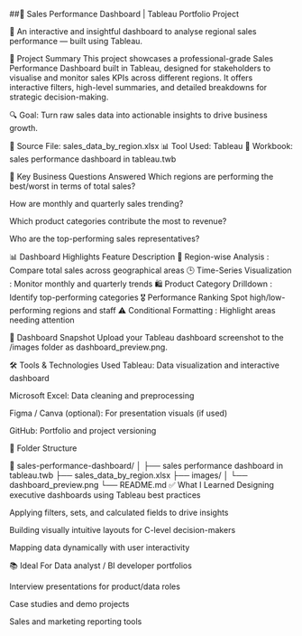 ##🚀 Sales Performance Dashboard | Tableau Portfolio Project

📍 An interactive and insightful dashboard to analyse regional sales performance — built using Tableau.

🧠 Project Summary
This project showcases a professional-grade Sales Performance Dashboard built in Tableau, designed for stakeholders to visualise and monitor sales KPIs across different regions. It offers interactive filters, high-level summaries, and detailed breakdowns for strategic decision-making.

🔍 Goal: Turn raw sales data into actionable insights to drive business growth.

📁 Source File: sales_data_by_region.xlsx
📊 Tool Used: Tableau
📂 Workbook: sales performance dashboard in tableau.twb

🎯 Key Business Questions Answered
Which regions are performing the best/worst in terms of total sales?

How are monthly and quarterly sales trending?

Which product categories contribute the most to revenue?

Who are the top-performing sales representatives?

📊 Dashboard Highlights
Feature	Description
📍 Region-wise Analysis	: Compare total sales across geographical areas
🕒 Time-Series Visualization	: Monitor monthly and quarterly trends
🛍️ Product Category Drilldown	: Identify top-performing categories
🎖️ Performance Ranking	Spot high/low-performing regions and staff
⚠️ Conditional Formatting	: Highlight areas needing attention

📸 Dashboard Snapshot
Upload your Tableau dashboard screenshot to the /images folder as dashboard_preview.png.


🛠 Tools & Technologies Used
Tableau: Data visualization and interactive dashboard

Microsoft Excel: Data cleaning and preprocessing

Figma / Canva (optional): For presentation visuals (if used)

GitHub: Portfolio and project versioning

🧩 Folder Structure

📁 sales-performance-dashboard/
│
├── sales performance dashboard in tableau.twb
├── sales_data_by_region.xlsx
├── images/
│   └── dashboard_preview.png
└── README.md
✅ What I Learned
Designing executive dashboards using Tableau best practices

Applying filters, sets, and calculated fields to drive insights

Building visually intuitive layouts for C-level decision-makers

Mapping data dynamically with user interactivity

📚 Ideal For
Data analyst / BI developer portfolios

Interview presentations for product/data roles

Case studies and demo projects

Sales and marketing reporting tools


